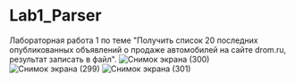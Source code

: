 # Lab1_Parser
Лабораторная работа 1 по теме "Получить список 20 последних опубликованных объявлений о продаже автомобилей на сайте drom.ru, результат записать в файл".
![Снимок экрана (300)](https://github.com/Forestjaba/Lab1_Parser/assets/125629240/d805d5da-5edc-4d97-9a3e-44f39e47f7f6)
![Снимок экрана (299)](https://github.com/Forestjaba/Lab1_Parser/assets/125629240/652144fc-bd53-409e-86d8-eb223ab53517)
![Снимок экрана (301)](https://github.com/Forestjaba/Lab1_Parser/assets/125629240/ec871b9f-fdab-4768-9092-7e041a5fb4de)
